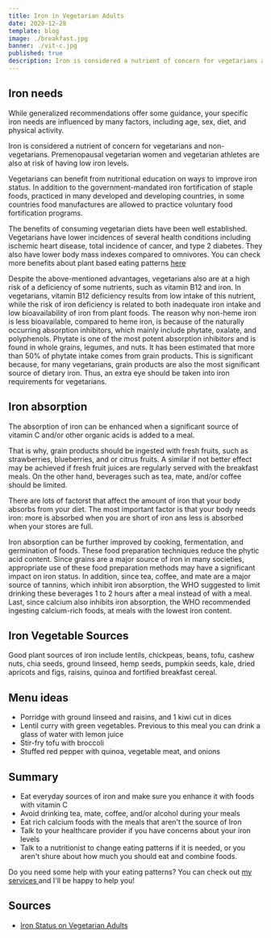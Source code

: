 ```yaml
---
title: Iron in Vegetarian Adults
date: 2020-12-28
template: blog
image: ./breakfast.jpg
banner: ./vit-c.jpg
published: true
description: Iron is considered a nutrient of concern for vegetarians and non-vegetarians. In this article, you will find useful information about how to keep healthy iron levels. 
---
```


## Iron needs

While generalized recommendations offer some guidance, your specific iron needs are influenced by many factors, including age, sex, diet, and physical activity. 

Iron is considered a nutrient of concern for vegetarians and non-vegetarians. Premenopausal vegetarian women and vegetarian athletes are also at risk of having low iron levels. 

Vegetarians can benefit from nutritional education on ways to improve iron status. In addition to the government-mandated iron fortification of staple foods, practiced in many developed and developing countries, in some countries food manufactures are allowed to practice voluntary food fortification programs.

The benefits of consuming vegetarian diets have been well established. Vegetarians have lower incidences of several health conditions including ischemic heart disease, total incidence of cancer, and type 2 diabetes. They also have lower body mass indexes compared to omnivores.
You can check more benefits about plant based eating patterns <a href="https://rociojalifi.com/blog/science-plant-based/" target="_blank" rel="noopener noreferrer">here</a>

Despite the above-mentioned advantages, vegetarians also are at a high risk of a deficiency of some nutrients, such as vitamin B12 and iron. In vegetarians, vitamin B12 deficiency results from low intake of this nutrient, while the risk of iron deficiency is related to both inadequate iron intake and low bioavailability of iron from plant foods. The reason why non-heme iron is less bioavailable, compared to heme iron, is because of the naturally occurring absorption inhibitors, which mainly include phytate, oxalate, and polyphenols. Phytate is one of the most potent absorption inhibitors and is found in whole grains, legumes, and nuts. It has been estimated that more than 50% of phytate intake comes from grain products. This is significant because, for many vegetarians, grain products are also the most significant source of dietary iron. Thus, an extra eye should be taken into iron requirements for vegetarians.

## Iron absorption

The absorption of iron can be enhanced when a significant source of vitamin C and/or other organic acids is added to a meal.

That is why, grain products should be ingested with fresh fruits, such as strawberries, blueberries, and or citrus fruits. A similar if not better effect may be achieved if fresh fruit juices are regularly served with the breakfast meals. On the other hand, beverages such as tea, mate, and/or coffee should be limited. 

There are lots of factorst that affect the amount of iron that your body absorbs from your diet. The most important factor is that your body needs iron: more is absorbed when you are short of iron ans less is absorbed when your stores are full.

Iron absorption can be further improved by cooking, fermentation, and germination of foods. These food preparation techniques reduce the phytic acid content. Since grains are a major source of iron in many societies, appropriate use of these food preparation methods may have a significant impact on iron status. In addition, since tea, coffee, and mate are a major source of tannins, which inhibit iron absorption, the WHO suggested to limit drinking these beverages 1 to 2 hours after a meal instead of with a meal. Last, since calcium also inhibits iron absorption, the WHO recommended ingesting calcium-rich foods, at meals with the lowest iron content.


## Iron Vegetable Sources

Good plant sources of iron include lentils, chickpeas, beans, tofu, cashew nuts, chia seeds, ground linseed, hemp seeds, pumpkin seeds, kale, dried apricots and figs, raisins, quinoa and fortified breakfast cereal.

## Menu ideas

- Porridge with ground linseed and raisins, and 1 kiwi cut in dices
- Lentil curry with green vegetables. Previous to this meal you can drink a glass of water with lemon juice
- Stir-fry tofu with broccoli
- Stuffed red pepper with quinoa, vegetable meat, and onions


## Summary

- Eat everyday sources of iron and make sure you enhance it with foods with vitamin C
- Avoid drinking tea, mate, coffee, and/or alcohol during your meals
- Eat rich calcium foods with the meals that aren't the source of Iron
- Talk to your healthcare provider if you have concerns about your iron levels
- Talk to a nutritionist to change eating patterns if it is needed, or you aren't shure about how much you should eat and combine foods.


Do you need some help with your eating patterns? You can check out <a href="https://rociojalifi.com/services/nutrition/" target="_blank" rel="noopener noreferrer">my services </a> and I'll be happy to help you!


## Sources

- [Iron Status on Vegetarian Adults](https://www.ncbi.nlm.nih.gov/pmc/articles/PMC6367879/)


